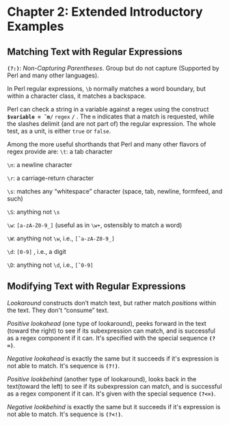 # Chapter 2: Extended Introductory Examples

## Matching Text with Regular Expressions

**`(?:)`**: *Non-Capturing Parentheses*. Group but do not capture (Supported by Perl and many other languages).

In Perl regular expressions, `\b` normally matches a word boundary, but within a character class, it matches a backspace.

Perl can check a string in a variable against a regex using the construct **`$variable = ̃ m/`** `regex` **`/`** . The `m` indicates that a match is requested, while the slashes delimit (and are not part of) the regular expression. The whole test, as a unit, is either `true` or `false`.

Among the more useful shorthands that Perl and many other flavors of regex provide are:
`\t`: a tab character

`\n`: a newline character

`\r`: a carriage-return character

`\s`: matches any “whitespace” character (space, tab, newline, formfeed, and such)

`\S`: anything not `\s`

`\w`: `[a-zA-Z0-9_]` (useful as in `\w+`, ostensibly to match a word)

`\W`: anything not `\w`, i.e., `[ˆa-zA-Z0-9_]`

`\d`: `[0-9]` , i.e., a digit

`\D`: anything not `\d`, i.e., `[ˆ0-9]`

## Modifying Text with Regular Expressions

*Lookaround* constructs don’t match text, but rather match *positions* within the text. They don't “consume” text.

*Positive lookahead* (one type of lookaround), peeks forward in the text (toward the right) to see if its subexpression can match, and is successful as a regex component if it can. It's specified with the special sequence **`(?=)`**.

*Negative lookahead* is exactly the same but it succeeds if it's expression is not able to match. It's sequence is **`(?!)`**.

*Positive lookbehind* (another type of lookaround), looks back in the text(toward the left) to see if its subexpression can match, and is successful as a regex component if it can. It's given with the special sequence **`(?<=)`**.

*Negative lookbehind* is exactly the same but it succeeds if it's expression is not able to match. It's sequence is **`(?<!)`**.
